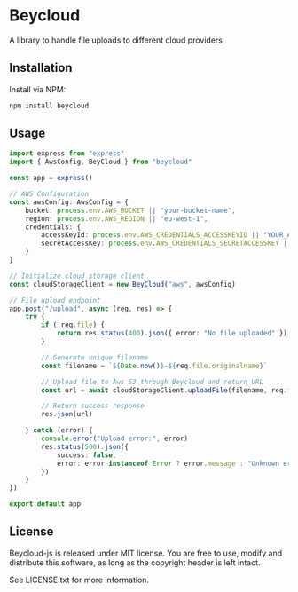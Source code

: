 # Beycloud

A library to handle file uploads to different cloud providers

## Installation

Install via NPM:
```bash
npm install beycloud
```

## Usage

```typescript
import express from "express"
import { AwsConfig, BeyCloud } from "beycloud"

const app = express()

// AWS Configuration
const awsConfig: AwsConfig = {
    bucket: process.env.AWS_BUCKET || "your-bucket-name",
    region: process.env.AWS_REGION || "eu-west-1",
    credentials: {
        accessKeyId: process.env.AWS_CREDENTIALS_ACCESSKEYID || "YOUR_AWS_ACCESS_KEY",
        secretAccessKey: process.env.AWS_CREDENTIALS_SECRETACCESSKEY || "YOUR_AWS_SECRET_KEY"
    }
}

// Initialize cloud storage client
const cloudStorageClient = new BeyCloud("aws", awsConfig)

// File upload endpoint
app.post("/upload", async (req, res) => {
    try {
        if (!req.file) {
            return res.status(400).json({ error: "No file uploaded" })
        }

        // Generate unique filename
        const filename = `${Date.now()}-${req.file.originalname}`

        // Upload file to Aws S3 through Beycloud and return URL
        const url = await cloudStorageClient.uploadFile(filename, req.file.buffer)

        // Return success response
        res.json(url)

    } catch (error) {
        console.error("Upload error:", error)
        res.status(500).json({
            success: false,
            error: error instanceof Error ? error.message : "Unknown error occurred"
        })
    }
})

export default app

```

## License

Beycloud-js is released under MIT license. You are free to use, modify and distribute this software, as long as the copyright header is left intact.

See LICENSE.txt for more information.
